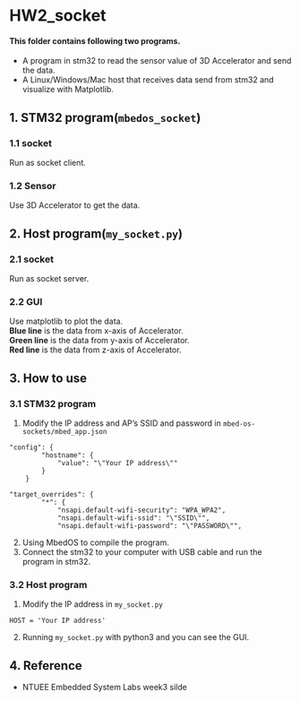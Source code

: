# HW2_socket
#### This folder contains following two programs.  
- A program in stm32 to read the sensor value of 3D Accelerator and send the data.  
- A Linux/Windows/Mac host that receives data send from stm32 and visualize with Matplotlib.
## 1. STM32 program(`mbedos_socket`)
### 1.1 socket
Run as socket client.
### 1.2 Sensor
Use 3D Accelerator to get the data.
## 2. Host program(`my_socket.py`)
### 2.1 socket
Run as socket server.
### 2.2 GUI
Use matplotlib to plot the data.  
**Blue line** is the data from x-axis of Accelerator.  
**Green line** is the data from y-axis of Accelerator.  
**Red line** is the data from z-axis of Accelerator.

## 3. How to use
### 3.1 STM32 program
1. Modify the IP address and AP’s SSID and password in `mbed-os-sockets/mbed_app.json`
```
"config": {
        "hostname": {
            "value": "\"Your IP address\""
        }
    }
```
```
"target_overrides": {
        "*": {
            "nsapi.default-wifi-security": "WPA_WPA2",
            "nsapi.default-wifi-ssid": "\"SSID\"",
            "nsapi.default-wifi-password": "\"PASSWORD\"",
```

2. Using MbedOS to compile the program.
3. Connect the stm32 to your computer with USB cable and run the program in stm32.
### 3.2 Host program
1. Modify the IP address in `my_socket.py`
```
HOST = 'Your IP address'
```
2. Running `my_socket.py` with python3 and you can see the GUI.


## 4. Reference
- NTUEE Embedded System Labs week3 silde

